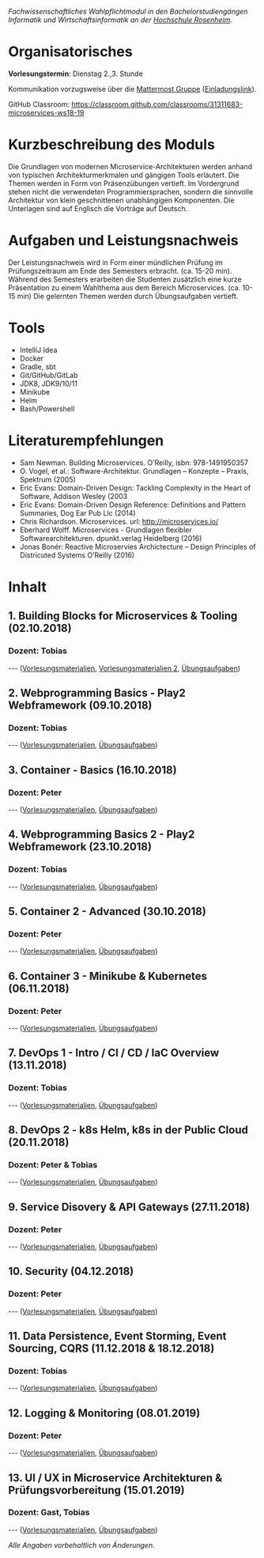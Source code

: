 _Fachwissenschaftliches Wahlpflichtmodul in den Bachelorstudiengängen Informatik und Wirtschaftsinformatik an der [Hochschule Rosenheim](www.fh-rosenheim.de)._

# Organisatorisches

**Vorlesungstermin**: Dienstag 2.,3. Stunde

Kommunikation vorzugsweise über die [Mattermost Gruppe](https://inf-mattermost.fh-rosenheim.de/mis-ws1819/channels/town-square) ([Einladungslink](https://inf-mattermost.fh-rosenheim.de/signup_user_complete/?id=ziqecjhk97dgfnit5y7fq4g9ze)).

GitHub Classroom: https://classroom.github.com/classrooms/31311683-microservices-ws18-19

# Kurzbeschreibung des Moduls
Die Grundlagen von modernen Microservice-Architekturen werden anhand von typischen Architekturmerkmalen und gängigen Tools erläutert.
Die Themen werden in Form von Präsenzübungen vertieft.
Im Vordergrund stehen nicht die verwendeten Programmiersprachen, sondern die sinnvolle Architektur von klein geschnittenen unabhängigen Komponenten.
Die Unterlagen sind auf Englisch die Vorträge auf Deutsch.

# Aufgaben und Leistungsnachweis
Der Leistungsnachweis wird in Form einer mündlichen Prüfung im Prüfungszeitraum am Ende des Semesters erbracht. (ca. 15-20 min).
Während des Semesters erarbeiten die Studenten zusätzlich eine kurze Präsentation zu einem Wahlthema aus dem Bereich Microservices. (ca. 10-15 min)
Die gelernten Themen werden durch Übungsaufgaben vertieft.

# Tools
* IntelliJ Idea
* Docker
* Gradle, sbt
* Git/GitHub/GitLab
* JDK8, JDK9/10/11
* Minikube
* Helm
* Bash/Powershell

# Literaturempfehlungen
* Sam Newman. Building Microservices. O'Reilly, isbn: 978-1491950357
* O. Vogel, et al.: Software-Architektur. Grundlagen – Konzepte – Praxis, Spektrum (2005)
* Eric Evans: Domain-Driven Design: Tackling Complexity in the Heart of Software, Addison Wesley (2003
* Eric Evans: Domain-Driven Design Reference: Definitions and Pattern Summaries, Dog Ear Pub Llc (2014)
* Chris Richardson. Microservices. url: http://microservices.io/
* Eberhard Wolff. Microservices - Grundlagen flexibler Softwarearchitekturen. dpunkt.verlag Heidelberg (2016)
* Jonas Bonér: Reactive Microservies Archictecture – Design Principles of Districuted Systems O’Reilly (2016)

# Inhalt
## 1. Building Blocks for Microservices & Tooling (02.10.2018)
### Dozent: Tobias

--- ([Vorlesungsmaterialien](https://hsro-inf-mis.github.io/assets/01/introduction.pdf), [Vorlesungsmaterialien 2](https://hsro-inf-mis.github.io/assets/01/building-blocks.pdf), [Übungsaufgaben](#))

## 2. Webprogramming Basics - Play2 Webframework (09.10.2018)
### Dozent: Tobias

--- ([Vorlesungsmaterialien](https://hsro-inf-mis.github.io/assets/02/webservices-with-scala-1.pdf), [Übungsaufgaben](https://hsro-inf-mis.github.io/assets/02/Exercises.pdf))

## 3. Container - Basics (16.10.2018)
### Dozent: Peter

--- ([Vorlesungsmaterialien](/assets/03/03-container-basics.pdf), [Übungsaufgaben](https://github.com/hsro-inf-mis/Exercise-2-Container))

## 4. Webprogramming Basics 2 - Play2 Webframework (23.10.2018)
### Dozent: Tobias

--- ([Vorlesungsmaterialien](https://hsro-inf-mis.github.io/assets/02/webservices-with-scala-2.pdf), [Übungsaufgaben](https://github.com/hsro-inf-mis/play2-iot-manager))

## 5. Container 2 - Advanced (30.10.2018)
### Dozent: Peter

--- ([Vorlesungsmaterialien](/assets/03/03-container-advanced.pdf), [Übungsaufgaben](https://github.com/hsro-inf-mis/Exercise-4-Docker-Compose))

## 6. Container 3 - Minikube & Kubernetes (06.11.2018)
### Dozent: Peter

--- ([Vorlesungsmaterialien](/assets/03/03-container-k8s.pdf), [Übungsaufgaben](https://github.com/hsro-inf-mis/Exercise-5-K8s))

## 7. DevOps 1 - Intro / CI / CD / IaC Overview (13.11.2018)
### Dozent: Tobias

--- ([Vorlesungsmaterialien](/assets/04/devops1.pdf), [Übungsaufgaben](https://github.com/hsro-inf-mis/Exercise-6-ci))

## 8. DevOps 2 - k8s Helm, k8s in der Public Cloud (20.11.2018)
### Dozent: Peter & Tobias

--- ([Vorlesungsmaterialien](/assets/08/release-management-helm.pdf), [Übungsaufgaben](https://github.com/hsro-inf-mis/Exercise-6-k8s-helm))

## 9. Service Disovery & API Gateways (27.11.2018)
### Dozent: Peter

--- ([Vorlesungsmaterialien](#), [Übungsaufgaben](#))

## 10. Security (04.12.2018)
### Dozent: Peter

--- ([Vorlesungsmaterialien](#), [Übungsaufgaben](#))

## 11. Data Persistence, Event Storming, Event Sourcing, CQRS (11.12.2018 & 18.12.2018)
### Dozent: Tobias

--- ([Vorlesungsmaterialien](#), [Übungsaufgaben](#))

## 12. Logging & Monitoring (08.01.2019)
### Dozent: Peter

--- ([Vorlesungsmaterialien](#), [Übungsaufgaben](#))

## 13. UI / UX in Microservice Architekturen & Prüfungsvorbereitung (15.01.2019)
### Dozent: Gast, Tobias

--- ([Vorlesungsmaterialien](#), [Übungsaufgaben](#))

*Alle Angaben vorbehaltlich von Änderungen.*

